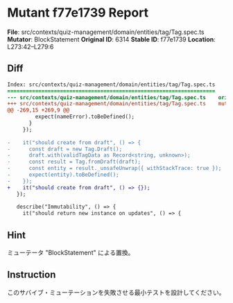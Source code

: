 # Mutant f77e1739 Report

**File**: src/contexts/quiz-management/domain/entities/tag/Tag.spec.ts
**Mutator**: BlockStatement
**Original ID**: 6314
**Stable ID**: f77e1739
**Location**: L273:42–L279:6

## Diff

```diff
Index: src/contexts/quiz-management/domain/entities/tag/Tag.spec.ts
===================================================================
--- src/contexts/quiz-management/domain/entities/tag/Tag.spec.ts	original
+++ src/contexts/quiz-management/domain/entities/tag/Tag.spec.ts	mutated #6314
@@ -269,15 +269,9 @@
         expect(nameError).toBeDefined();
       }
     });
 
-    it("should create from draft", () => {
-      const draft = new Tag.Draft();
-      draft.with(validTagData as Record<string, unknown>);
-      const result = Tag.fromDraft(draft);
-      const entity = result._unsafeUnwrap({ withStackTrace: true });
-      expect(entity).toBeDefined();
-    });
+    it("should create from draft", () => {});
   });
 
   describe("Immutability", () => {
     it("should return new instance on updates", () => {
```

## Hint

ミューテータ "BlockStatement" による置換。

## Instruction

このサバイブ・ミューテーションを失敗させる最小テストを設計してください。
